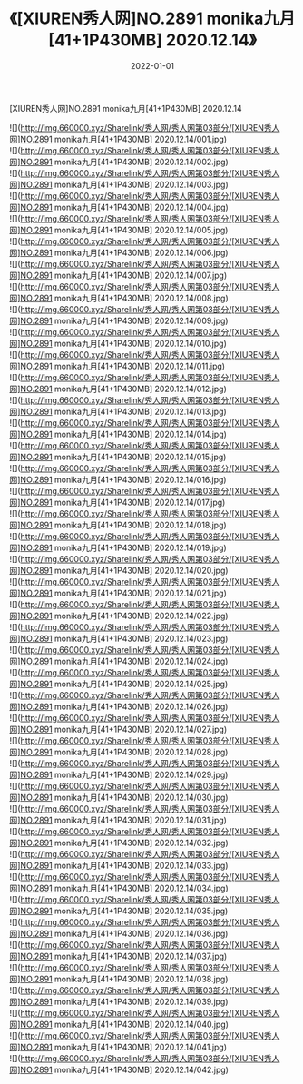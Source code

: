 ﻿---
layout: post
title:  《[XIUREN秀人网]NO.2891 monika九月[41+1P430MB] 2020.12.14》
date:   2022-01-01
img: http://img.660000.xyz/Sharelink/秀人网/秀人网第03部分/[XIUREN秀人网]NO.2891 monika九月[41+1P430MB] 2020.12.14/000.jpg
categories: [美女, 清纯, 唯美]
---

[XIUREN秀人网]NO.2891 monika九月[41+1P430MB] 2020.12.14

 ![](http://img.660000.xyz/Sharelink/秀人网/秀人网第03部分/[XIUREN秀人网]NO.2891 monika九月[41+1P430MB] 2020.12.14/001.jpg) <br>![](http://img.660000.xyz/Sharelink/秀人网/秀人网第03部分/[XIUREN秀人网]NO.2891 monika九月[41+1P430MB] 2020.12.14/002.jpg) <br>![](http://img.660000.xyz/Sharelink/秀人网/秀人网第03部分/[XIUREN秀人网]NO.2891 monika九月[41+1P430MB] 2020.12.14/003.jpg) <br>![](http://img.660000.xyz/Sharelink/秀人网/秀人网第03部分/[XIUREN秀人网]NO.2891 monika九月[41+1P430MB] 2020.12.14/004.jpg) <br>![](http://img.660000.xyz/Sharelink/秀人网/秀人网第03部分/[XIUREN秀人网]NO.2891 monika九月[41+1P430MB] 2020.12.14/005.jpg) <br>![](http://img.660000.xyz/Sharelink/秀人网/秀人网第03部分/[XIUREN秀人网]NO.2891 monika九月[41+1P430MB] 2020.12.14/006.jpg) <br>![](http://img.660000.xyz/Sharelink/秀人网/秀人网第03部分/[XIUREN秀人网]NO.2891 monika九月[41+1P430MB] 2020.12.14/007.jpg) <br>![](http://img.660000.xyz/Sharelink/秀人网/秀人网第03部分/[XIUREN秀人网]NO.2891 monika九月[41+1P430MB] 2020.12.14/008.jpg) <br>![](http://img.660000.xyz/Sharelink/秀人网/秀人网第03部分/[XIUREN秀人网]NO.2891 monika九月[41+1P430MB] 2020.12.14/009.jpg) <br>![](http://img.660000.xyz/Sharelink/秀人网/秀人网第03部分/[XIUREN秀人网]NO.2891 monika九月[41+1P430MB] 2020.12.14/010.jpg) <br>![](http://img.660000.xyz/Sharelink/秀人网/秀人网第03部分/[XIUREN秀人网]NO.2891 monika九月[41+1P430MB] 2020.12.14/011.jpg) <br>![](http://img.660000.xyz/Sharelink/秀人网/秀人网第03部分/[XIUREN秀人网]NO.2891 monika九月[41+1P430MB] 2020.12.14/012.jpg) <br>![](http://img.660000.xyz/Sharelink/秀人网/秀人网第03部分/[XIUREN秀人网]NO.2891 monika九月[41+1P430MB] 2020.12.14/013.jpg) <br>![](http://img.660000.xyz/Sharelink/秀人网/秀人网第03部分/[XIUREN秀人网]NO.2891 monika九月[41+1P430MB] 2020.12.14/014.jpg) <br>![](http://img.660000.xyz/Sharelink/秀人网/秀人网第03部分/[XIUREN秀人网]NO.2891 monika九月[41+1P430MB] 2020.12.14/015.jpg) <br>![](http://img.660000.xyz/Sharelink/秀人网/秀人网第03部分/[XIUREN秀人网]NO.2891 monika九月[41+1P430MB] 2020.12.14/016.jpg) <br>![](http://img.660000.xyz/Sharelink/秀人网/秀人网第03部分/[XIUREN秀人网]NO.2891 monika九月[41+1P430MB] 2020.12.14/017.jpg) <br>![](http://img.660000.xyz/Sharelink/秀人网/秀人网第03部分/[XIUREN秀人网]NO.2891 monika九月[41+1P430MB] 2020.12.14/018.jpg) <br>![](http://img.660000.xyz/Sharelink/秀人网/秀人网第03部分/[XIUREN秀人网]NO.2891 monika九月[41+1P430MB] 2020.12.14/019.jpg) <br>![](http://img.660000.xyz/Sharelink/秀人网/秀人网第03部分/[XIUREN秀人网]NO.2891 monika九月[41+1P430MB] 2020.12.14/020.jpg) <br>![](http://img.660000.xyz/Sharelink/秀人网/秀人网第03部分/[XIUREN秀人网]NO.2891 monika九月[41+1P430MB] 2020.12.14/021.jpg) <br>![](http://img.660000.xyz/Sharelink/秀人网/秀人网第03部分/[XIUREN秀人网]NO.2891 monika九月[41+1P430MB] 2020.12.14/022.jpg) <br>![](http://img.660000.xyz/Sharelink/秀人网/秀人网第03部分/[XIUREN秀人网]NO.2891 monika九月[41+1P430MB] 2020.12.14/023.jpg) <br>![](http://img.660000.xyz/Sharelink/秀人网/秀人网第03部分/[XIUREN秀人网]NO.2891 monika九月[41+1P430MB] 2020.12.14/024.jpg) <br>![](http://img.660000.xyz/Sharelink/秀人网/秀人网第03部分/[XIUREN秀人网]NO.2891 monika九月[41+1P430MB] 2020.12.14/025.jpg) <br>![](http://img.660000.xyz/Sharelink/秀人网/秀人网第03部分/[XIUREN秀人网]NO.2891 monika九月[41+1P430MB] 2020.12.14/026.jpg) <br>![](http://img.660000.xyz/Sharelink/秀人网/秀人网第03部分/[XIUREN秀人网]NO.2891 monika九月[41+1P430MB] 2020.12.14/027.jpg) <br>![](http://img.660000.xyz/Sharelink/秀人网/秀人网第03部分/[XIUREN秀人网]NO.2891 monika九月[41+1P430MB] 2020.12.14/028.jpg) <br>![](http://img.660000.xyz/Sharelink/秀人网/秀人网第03部分/[XIUREN秀人网]NO.2891 monika九月[41+1P430MB] 2020.12.14/029.jpg) <br>![](http://img.660000.xyz/Sharelink/秀人网/秀人网第03部分/[XIUREN秀人网]NO.2891 monika九月[41+1P430MB] 2020.12.14/030.jpg) <br>![](http://img.660000.xyz/Sharelink/秀人网/秀人网第03部分/[XIUREN秀人网]NO.2891 monika九月[41+1P430MB] 2020.12.14/031.jpg) <br>![](http://img.660000.xyz/Sharelink/秀人网/秀人网第03部分/[XIUREN秀人网]NO.2891 monika九月[41+1P430MB] 2020.12.14/032.jpg) <br>![](http://img.660000.xyz/Sharelink/秀人网/秀人网第03部分/[XIUREN秀人网]NO.2891 monika九月[41+1P430MB] 2020.12.14/033.jpg) <br>![](http://img.660000.xyz/Sharelink/秀人网/秀人网第03部分/[XIUREN秀人网]NO.2891 monika九月[41+1P430MB] 2020.12.14/034.jpg) <br>![](http://img.660000.xyz/Sharelink/秀人网/秀人网第03部分/[XIUREN秀人网]NO.2891 monika九月[41+1P430MB] 2020.12.14/035.jpg) <br>![](http://img.660000.xyz/Sharelink/秀人网/秀人网第03部分/[XIUREN秀人网]NO.2891 monika九月[41+1P430MB] 2020.12.14/036.jpg) <br>![](http://img.660000.xyz/Sharelink/秀人网/秀人网第03部分/[XIUREN秀人网]NO.2891 monika九月[41+1P430MB] 2020.12.14/037.jpg) <br>![](http://img.660000.xyz/Sharelink/秀人网/秀人网第03部分/[XIUREN秀人网]NO.2891 monika九月[41+1P430MB] 2020.12.14/038.jpg) <br>![](http://img.660000.xyz/Sharelink/秀人网/秀人网第03部分/[XIUREN秀人网]NO.2891 monika九月[41+1P430MB] 2020.12.14/039.jpg) <br>![](http://img.660000.xyz/Sharelink/秀人网/秀人网第03部分/[XIUREN秀人网]NO.2891 monika九月[41+1P430MB] 2020.12.14/040.jpg) <br>![](http://img.660000.xyz/Sharelink/秀人网/秀人网第03部分/[XIUREN秀人网]NO.2891 monika九月[41+1P430MB] 2020.12.14/041.jpg) <br>![](http://img.660000.xyz/Sharelink/秀人网/秀人网第03部分/[XIUREN秀人网]NO.2891 monika九月[41+1P430MB] 2020.12.14/042.jpg) <br>